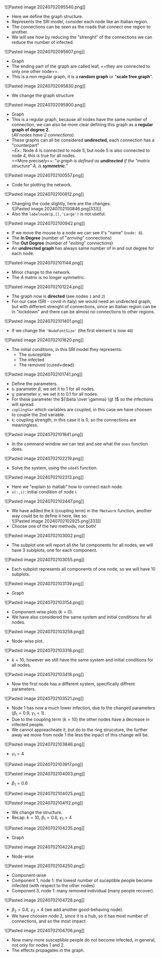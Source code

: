 ![[Pasted image 20240702095540.png]]
- Here we define the graph structure.
- Represents the SRI model, consider each node like an itialian region.
- The connections can be seen as the roads that connect one region to another.
- We will see how by reducing the "strenght" of the connections we can reduce the number of infected.

![[Pasted image 20240702095607.png]]
- Graph
- The ending part of the graph are called leaf, ==they are connected to only one other node==.
- This is a non regular graph, it is a **random graph** or "**scale free graph**".

![[Pasted image 20240702095830.png]]
- We change the graph structure

![[Pasted image 20240702095900.png]]
- Graph
- This is a regular graph, because all nodes have the same number of connection, we can also be more clear defining this graph as a **regular graph of degree 2**.<br>(*All nodes have 2 connections*).
- These graphs can all be considered **undirected**, each connection has a "counterpart"<br>*~Ex.*: Node 4 is connected to node 5, but node 5 is also connected to node 4, this is true for all nodes.<br>==More precisely==: "*a graph is defined as **undirected** if the "matrix structure" $A$, is **symmetric**.*"

![[Pasted image 20240702100557.png]]
- Code for plotting the network.

![[Pasted image 20240702100812.png]]
- Changing the code slightly, here are the changes:<br>![[Pasted image 20240702100846.png|333]]
- Also the `labelnode(p,[],'Large')` is not useful.

![[Pasted image 20240702100942.png]]
- If we move the mouse to a node we can see it's "name" (`node: 8`).
- The **In Degree** (number of "*arriving*" connections)
- The **Out Degree** (number of "*exiting*" connections)
- An **undirected graph** has always same number of in and out degree for each node.

![[Pasted image 20240702101144.png]]
- Minor change to the network.
- The $A$ matrix is no longer symmetric.

![[Pasted image 20240702101224.png]]
- The graph now is **directed** (see nodes `1` and `2`)
- For our case (SRI - covid in italy) we would need an undirected graph, but with different strenght of connections, since an itialian region can be in "lockdown" and there can be almost no connections to other regions.

![[Pasted image 20240702101401.png]]
- If we change the `'NodeFontSize'` (the first element is now `40`)

![[Pasted image 20240702101620.png]]
- The initial conditions, in this SRI model they represents:
	- The susceptible
	- The infected
	- The removed (cured+dead)

![[Pasted image 20240702101741.png]]
- Define the parameters.
- `b`: parameter $\beta$, we set it to $1$ for all nodes.
- `g`: parameter $\gamma$, we set it to $0.1$ for all nodes.
- For these parameter the ${\beta \over \gamma} \gt 1$ so the infections will spread.
- `coplingVar` which variables are coupled, in this case we have choosen to couple the 2nd variable.
- `k`: coupling strength, in this case it is $0$, so the connections are meaningless.

![[Pasted image 20240702101841.png]]
- In the command window we can test and see what the `ones` function does.

![[Pasted image 20240702102219.png]]
- Solve the system, using the `ode45` function.


![[Pasted image 20240702102313.png]]
- Here we "explain to matlab" how to connect each node.
- `u(:,i)`: initial condition of node $i$.

![[Pasted image 20240702102447.png]]
- We have added the $k$ (coupling term) in the `fNetwork` function, another way could be to define it here, like so:<br>![[Pasted image 20240702102925.png|333]]
- Choose one of the two methods, not both!

![[Pasted image 20240702103002.png]]
- The subplot one will report all the 1st components for all nodes, we will have 3 sublplots, one for each component.

![[Pasted image 20240702103055.png]]
- Each subplot represents all components of one node, so we will have 10 subplots.

![[Pasted image 20240702103139.png]]
- Graph

![[Pasted image 20240702103154.png]]
- Component-wise plots $(k=0)$.
- We have also considered the same system and initial conditions for all nodes.

![[Pasted image 20240702103258.png]]
- Node-wise plot.

![[Pasted image 20240702103318.png]]
- $k = 10$, however we still have the same system and initial conditions for all nodes.

![[Pasted image 20240702103418.png]]
- Now the first node has a different system, specifically diffrent parameters.

![[Pasted image 20240702103521.png]]
- Node 1 has now a much lower infection, due to the changed parameters $(\beta_1 = 0.9,\ \gamma_1 = 1)$.
- Due to the coupling term $(k=10)$ the other nodes have a decrease in infected people.
- We cannot appreacheate it, but do to the ring strucuture, the further away we move from node $1$ the less the inpact of this change will be.

![[Pasted image 20240702103846.png]]
- $\gamma_1 = 4$

![[Pasted image 20240702103917.png]]

![[Pasted image 20240702104003.png]]
- $\beta_1 = 0.6$

![[Pasted image 20240702104025.png]]

![[Pasted image 20240702104112.png]]
- We change the structure.
- Recap: $k = 10 ,\ \beta_1 = 0.6 ,\ \gamma_1 = 4$

![[Pasted image 20240702104235.png]]
- Graph 

![[Pasted image 20240702104224.png]]
- Node-wise

![[Pasted image 20240702104250.png]]
- Component-wise
- Component 1, node 1: the lowest number of suceptible people become infected (with respect to the other nodes)
- Component 3, node 1: many removed individual (many people recover).

![[Pasted image 20240702104728.png]]
- $\beta_2 = 0.6,\ \gamma_2 = 4$ (we add another good-behaving node).
- We have choosen node 2, since it is a hub, so it has most number of connections, and so the most impact

![[Pasted image 20240702104706.png]]
- Now many more susceptible people do not become infected, in general, not only for nodes 1 and 2.
- The effects propagates in the graph.

